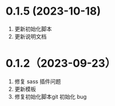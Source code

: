 # 0.1.5 (2023-10-18)

1. 更新初始化脚本
2. 更新说明文档

# 0.1.2（2023-09-23）

1. 修复 sass 插件问题
2. 更新模板
3. 修复初始化脚本git 初始化 bug